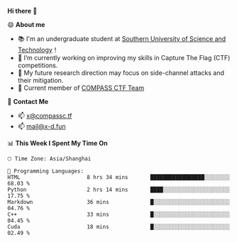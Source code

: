 **Hi there** 👋


😄 **About me**

- 📚 I'm an undergraduate student at [Southern University of Science and Technology](https://www.sustech.edu.cn)！
- 🌱 I’m currently working on improving my skills in Capture The Flag (CTF) competitions.
- 🔭 My future research direction may focus on side-channel attacks and their mitigation.
- 🚩 Current member of [COMPASS CTF Team](https://blog.compassc.tf/) 

👋 **Contact Me**

- 📫 [x@compassc.tf](mailto:x@compassc.tf)
- 📫 [mail@x-d.fun](mailto:mail@x-d.fun)


<!--START_SECTION:waka-->
📊 **This Week I Spent My Time On** 

```text
🕑︎ Time Zone: Asia/Shanghai

💬 Programming Languages: 
HTML                     8 hrs 34 mins       █████████████████░░░░░░░░   68.03 % 
Python                   2 hrs 14 mins       ████░░░░░░░░░░░░░░░░░░░░░   17.75 % 
Markdown                 36 mins             █░░░░░░░░░░░░░░░░░░░░░░░░   04.76 % 
C++                      33 mins             █░░░░░░░░░░░░░░░░░░░░░░░░   04.45 % 
Cuda                     18 mins             █░░░░░░░░░░░░░░░░░░░░░░░░   02.49 % 
```


<!--END_SECTION:waka-->

